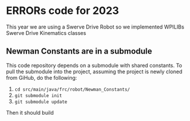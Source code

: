 # ERRORs code for 2023
This year we are using a Swerve Drive Robot so we implemented WPILIBs Swerve Drive Kinematics classes

## Newman Constants are in a submodule
This code repository depends on a submodule with shared constants.
To pull the submodule into the project, assuming the project is newly cloned from GiHub, do the following:

1. `cd src/main/java/frc/robot/Newman_Constants/`
2. `git submodule init`
3. `git submodule update`

Then it should build
